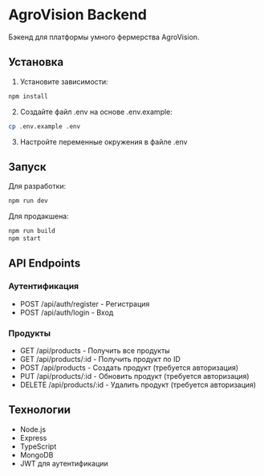 # AgroVision Backend

Бэкенд для платформы умного фермерства AgroVision.

## Установка

1. Установите зависимости:
```bash
npm install
```

2. Создайте файл .env на основе .env.example:
```bash
cp .env.example .env
```

3. Настройте переменные окружения в файле .env

## Запуск

Для разработки:
```bash
npm run dev
```

Для продакшена:
```bash
npm run build
npm start
```

## API Endpoints

### Аутентификация
- POST /api/auth/register - Регистрация
- POST /api/auth/login - Вход

### Продукты
- GET /api/products - Получить все продукты
- GET /api/products/:id - Получить продукт по ID
- POST /api/products - Создать продукт (требуется авторизация)
- PUT /api/products/:id - Обновить продукт (требуется авторизация)
- DELETE /api/products/:id - Удалить продукт (требуется авторизация)

## Технологии
- Node.js
- Express
- TypeScript
- MongoDB
- JWT для аутентификации 